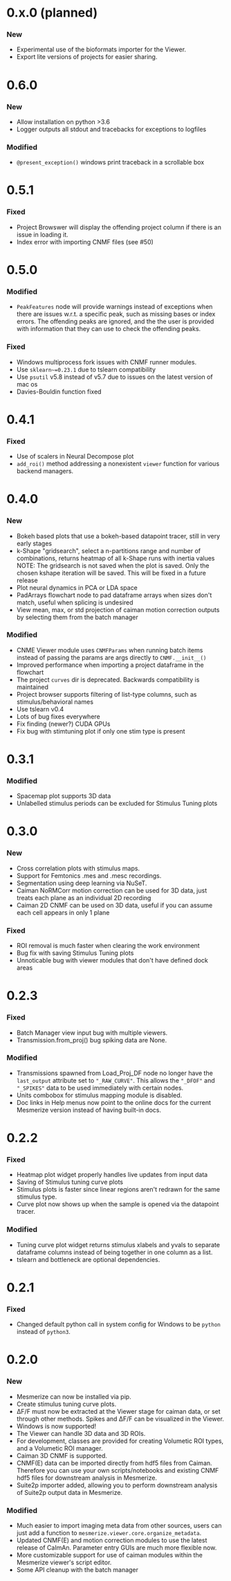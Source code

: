 # 0.x.0 (planned)

### New
- Experimental use of the bioformats importer for the Viewer.
- Export lite versions of projects for easier sharing.

# 0.6.0
### New
- Allow installation on python >3.6
- Logger outputs all stdout and tracebacks for exceptions to logfiles

### Modified
- `@present_exception()` windows print traceback in a scrollable box

# 0.5.1

### Fixed
- Project Browswer will display the offending project column if there is an issue in loading it.
- Index error with importing CNMF files (see #50)

# 0.5.0

### Modified
- `PeakFeatures` node will provide warnings instead of exceptions when there are issues w.r.t. a specific peak, such as missing bases or index errors. The offending peaks are ignored, and the the user is provided with information that they can use to check the offending peaks.

### Fixed
- Windows multiprocess fork issues with CNMF runner modules.
- Use `sklearn~=0.23.1` due to tslearn compatibility
- Use `psutil` v5.8 instead of v5.7 due to issues on the latest version of mac os
- Davies-Bouldin function fixed

# 0.4.1

### Fixed
- Use of scalers in Neural Decompose plot
- ``add_roi()`` method addressing a nonexistent ``viewer`` function for various backend managers.

# 0.4.0

### New
- Bokeh based plots that use a bokeh-based datapoint tracer, still in very early stages
- k-Shape "gridsearch", select a n-partitions range and number of combinations, returns heatmap of all k-Shape runs with inertia values
    NOTE: The gridsearch is not saved when the plot is saved. Only the chosen kshape iteration will be saved. This will be fixed in a future release
- Plot neural dynamics in PCA or LDA space
- PadArrays flowchart node to pad dataframe arrays when sizes don't match, useful when splicing is undesired
- View mean, max, or std projection of caiman motion correction outputs by selecting them from the batch manager

### Modified
- CNME Viewer module uses ``CNMFParams`` when running batch items instead of passing the params are args directly to ``CNMF.__init__()``
- Improved performance when importing a project dataframe in the flowchart
- The project ``curves`` dir is deprecated. Backwards compatibility is maintained
- Project browser supports filtering of list-type columns, such as stimulus/behavioral names
- Use tslearn v0.4
- Lots of bug fixes everywhere
- Fix finding (newer?) CUDA GPUs
- Fix bug with stimtuning plot if only one stim type is present

# 0.3.1

### Modified

- Spacemap plot supports 3D data
- Unlabelled stimulus periods can be excluded for Stimulus Tuning plots

# 0.3.0

### New
- Cross correlation plots with stimulus maps.
- Support for Femtonics .mes and .mesc recordings.
- Segmentation using deep learning via NuSeT.
- Caiman NoRMCorr motion correction can be used for 3D data, just treats each plane as an individual 2D recording
- Caiman 2D CNMF can be used on 3D data, useful if you can assume each cell appears in only 1 plane

### Fixed
- ROI removal is much faster when clearing the work environment
- Bug fix with saving Stimulus Tuning plots
- Unnoticable bug with viewer modules that don't have defined dock areas

# 0.2.3

### Fixed
- Batch Manager view input bug with multiple viewers.
- Transmission.from_proj() bug spiking data are None.

### Modified
- Transmissions spawned from Load_Proj_DF node no longer have the ``last_output`` attribute set to ``"_RAW_CURVE"``. This allows the ``"_DFOF"`` and ``"_SPIKES"`` data to be used immediately with certain nodes.
- Units combobox for stimulus mapping module is disabled.
- Doc links in Help menus now point to the online docs for the current Mesmerize version instead of having built-in docs.

# 0.2.2

### Fixed
- Heatmap plot widget properly handles live updates from input data
- Saving of Stimulus tuning curve plots
- Stimulus plots is faster since linear regions aren't redrawn for the same stimulus type.
- Curve plot now shows up when the sample is opened via the datapoint tracer.

### Modified
- Tuning curve plot widget returns stimulus xlabels and yvals to separate dataframe columns instead of being together in one column as a list.
- tslearn and bottleneck are optional dependencies.

# 0.2.1

### Fixed
- Changed default python call in system config for Windows to be ``python`` instead of ``python3``.

# 0.2.0

### New
- Mesmerize can now be installed via pip.
- Create stimulus tuning curve plots.
- ΔF/F must now be extracted at the Viewer stage for caiman data, or set through other methods. Spikes and ΔF/F can be visualized in the Viewer.
- Windows is now supported!
- The Viewer can handle 3D data and 3D ROIs.
- For development, classes are provided for creating Volumetic ROI types, and a Volumetic ROI manager.
- Caiman 3D CNMF is supported.
- CNMF(E) data can be imported directly from hdf5 files from Caiman. Therefore you can use your own scripts/notebooks and existing CNMF hdf5 files for downstream analysis in Mesmerize.
- Suite2p importer added, allowing you to perform downstream analysis of Suite2p output data in Mesmerize.

### Modified
- Much easier to import imaging meta data from other sources, users can just add a function to ``mesmerize.viewer.core.organize_metadata``.
- Updated CNMF(E) and motion correction modules to use the latest release of CaImAn. Parameter entry GUIs are much more flexible now.
- More customizable support for use of caiman modules within the Mesmerize viewer's script editor.
- Some API cleanup with the batch manager
